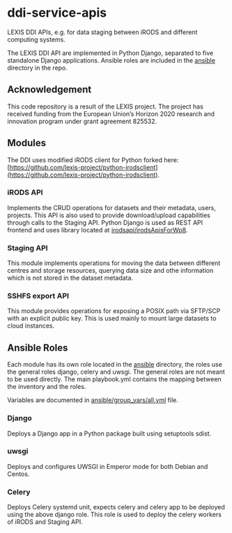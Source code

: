 # ddi-service-apis
LEXIS DDI APIs, e.g. for data staging between iRODS and different computing systems.

The LEXIS DDI API are implemented in Python Django, separated to five standalone Django applications. Ansible roles are included in the [ansible](ansible) directory in the repo.

## Acknowledgement
This code repository is a result of the LEXIS project. The project has received funding from the European Union’s Horizon 2020 research and innovation program under grant agreement 825532.

## Modules
The DDI uses modified iRODS client for Python forked here: [https://github.com/lexis-project/python-irodsclient](https://github.com/lexis-project/python-irodsclient).

### iRODS API
Implements the CRUD operations for datasets and their metadata, users, projects. This API is also used to provide download/upload capabilities through calls to the Staging API. Python Django is used as REST API frontend and uses library located at [irodsapi/irodsApisForWp8](irodsapi/irodsApisForWp8).

### Staging API 
This module implements operations for moving the data between different centres and storage resources, querying data size and othe information which is not stored in the dataset metadata.

### SSHFS export API
This module provides operations for exposing a POSIX path via SFTP/SCP with an explicit public key. This is used mainly to mount large datasets to cloud instances.

## Ansible Roles
Each module has its own role located in the [ansible](ansible) directory, the roles use the general roles django, celery and uwsgi. The general roles are not meant to be used directly. The main playbook.yml contains the mapping between the inventory and the roles.

Variables are documented in [ansible/group_vars/all.yml](all.yml) file.

### Django
Deploys a Django app in a Python package built using setuptools sdist. 

### uwsgi
Deploys and configures UWSGI in Emperor mode for both Debian and Centos.

### Celery
Deploys Celery systemd unit, expects celery and celery app to be deployed using the above django role. This role is used to deploy the celery workers of iRODS and Staging API.
